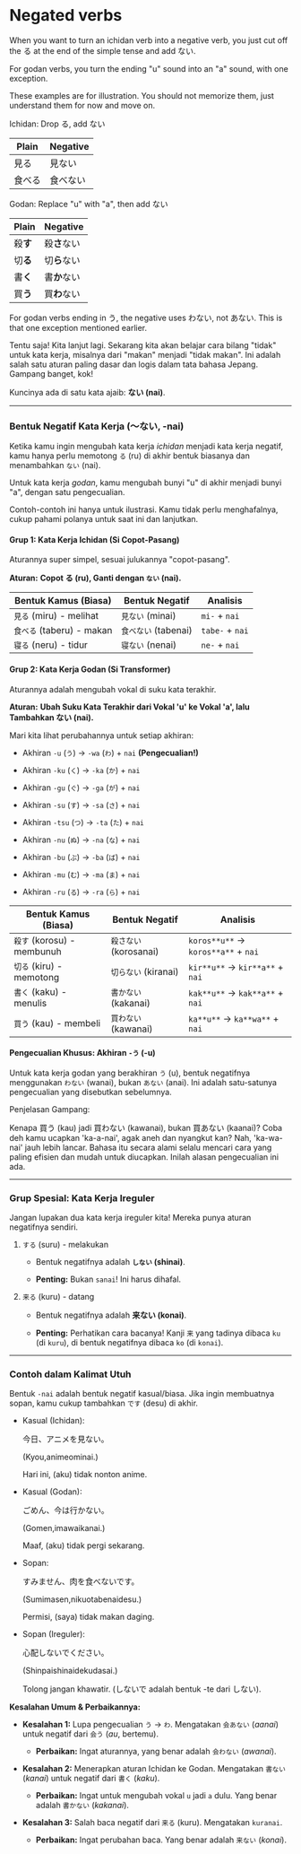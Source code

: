```table-of-contents
```

# Negated verbs

When you want to turn an ichidan verb into a negative verb, you just cut off the る at the end of the simple tense and add ない.

For godan verbs, you turn the ending "u" sound into an "a" sound, with one exception.

These examples are for illustration. You should not memorize them, just understand them for now and move on.

Ichidan: Drop る, add ない

| Plain | Negative |
|-------|----------|
|見る   | 見ない   | 
|食べる | 食べない |

Godan: Replace "u" with "a", then add ない

| Plain | Negative |
|-------|----------|
|殺**す** | 殺**さ**ない| 
|切**る** | 切**ら**ない| 
|書**く** | 書**か**ない| 
|買**う** | 買**わ**ない| 

For godan verbs ending in う, the negative uses わない, not あない. This is that one exception mentioned earlier.  

Tentu saja! Kita lanjut lagi. Sekarang kita akan belajar cara bilang "tidak" untuk kata kerja, misalnya dari "makan" menjadi "tidak makan". Ini adalah salah satu aturan paling dasar dan logis dalam tata bahasa Jepang. Gampang banget, kok!

Kuncinya ada di satu kata ajaib: **ない (nai)**.

---

### **Bentuk Negatif Kata Kerja (〜ない, -nai)**

Ketika kamu ingin mengubah kata kerja _ichidan_ menjadi kata kerja negatif, kamu hanya perlu memotong `る` (ru) di akhir bentuk biasanya dan menambahkan `ない` (nai).

Untuk kata kerja _godan_, kamu mengubah bunyi "u" di akhir menjadi bunyi "a", dengan satu pengecualian.

Contoh-contoh ini hanya untuk ilustrasi. Kamu tidak perlu menghafalnya, cukup pahami polanya untuk saat ini dan lanjutkan.

#### **Grup 1: Kata Kerja Ichidan (Si Copot-Pasang)**

Aturannya super simpel, sesuai julukannya "copot-pasang".

**Aturan:** **Copot る (ru), Ganti dengan `ない` (nai).**

|Bentuk Kamus (Biasa)|Bentuk Negatif|Analisis|
|---|---|---|
|`見る` (miru) - melihat|`見ない` (minai)|`mi-` + `nai`|
|`食べる` (taberu) - makan|`食べない` (tabenai)|`tabe-` + `nai`|
|`寝る` (neru) - tidur|`寝ない` (nenai)|`ne-` + `nai`|

#### **Grup 2: Kata Kerja Godan (Si Transformer)**

Aturannya adalah mengubah vokal di suku kata terakhir.

**Aturan:** **Ubah Suku Kata Terakhir dari Vokal 'u' ke Vokal 'a', lalu Tambahkan ない (nai).**

Mari kita lihat perubahannya untuk setiap akhiran:

- Akhiran `-u` (`う`) → `-wa` (`わ`) + `nai` **(Pengecualian!)**
    
- Akhiran `-ku` (`く`) → `-ka` (`か`) + `nai`
    
- Akhiran `-gu` (`ぐ`) → `-ga` (`が`) + `nai`
    
- Akhiran `-su` (`す`) → `-sa` (`さ`) + `nai`
    
- Akhiran `-tsu` (`つ`) → `-ta` (`た`) + `nai`
    
- Akhiran `-nu` (`ぬ`) → `-na` (`な`) + `nai`
    
- Akhiran `-bu` (`ぶ`) → `-ba` (`ば`) + `nai`
    
- Akhiran `-mu` (`む`) → `-ma` (`ま`) + `nai`
    
- Akhiran `-ru` (`る`) → `-ra` (`ら`) + `nai`
    

|Bentuk Kamus (Biasa)|Bentuk Negatif|Analisis|
|---|---|---|
|`殺す` (korosu) - membunuh|`殺さない` (korosanai)|`koros**u**` → `koros**a**` + `nai`|
|`切る` (kiru) - memotong|`切らない` (kiranai)|`kir**u**` → `kir**a**` + `nai`|
|`書く` (kaku) - menulis|`書かない` (kakanai)|`kak**u**` → `kak**a**` + `nai`|
|`買う` (kau) - membeli|`買わない` (kawanai)|`ka**u**` → `ka**wa**` + `nai`|

#### **Pengecualian Khusus: Akhiran `-う` (-u)**

Untuk kata kerja godan yang berakhiran `う` (u), bentuk negatifnya menggunakan `わない` (wanai), bukan `あない` (anai). Ini adalah satu-satunya pengecualian yang disebutkan sebelumnya.

Penjelasan Gampang:

Kenapa 買う (kau) jadi 買わない (kawanai), bukan 買あない (kaanai)? Coba deh kamu ucapkan 'ka-a-nai', agak aneh dan nyangkut kan? Nah, 'ka-wa-nai' jauh lebih lancar. Bahasa itu secara alami selalu mencari cara yang paling efisien dan mudah untuk diucapkan. Inilah alasan pengecualian ini ada.

---

### **Grup Spesial: Kata Kerja Ireguler**

Jangan lupakan dua kata kerja ireguler kita! Mereka punya aturan negatifnya sendiri.

1. `する` (suru) - melakukan
    
    - Bentuk negatifnya adalah **`しない` (shinai)**.
        
    - **Penting:** Bukan `sanai`! Ini harus dihafal.
        
2. `来る` (kuru) - datang
    
    - Bentuk negatifnya adalah **来ない (konai)**.
        
    - **Penting:** Perhatikan cara bacanya! Kanji `来` yang tadinya dibaca `ku` (di `kuru`), di bentuk negatifnya dibaca `ko` (di `konai`).
        

---

### **Contoh dalam Kalimat Utuh**

Bentuk `-nai` adalah bentuk negatif kasual/biasa. Jika ingin membuatnya sopan, kamu cukup tambahkan `です` (desu) di akhir.

- Kasual (Ichidan):
    
    今日、アニメを見ない。
    
    (Kyou,animeominai.)
    
    Hari ini, (aku) tidak nonton anime.
    
- Kasual (Godan):
    
    ごめん、今は行かない。
    
    (Gomen,imawaikanai.)
    
    Maaf, (aku) tidak pergi sekarang.
    
- Sopan:
    
    すみません、肉を食べないです。
    
    (Sumimasen,nikuotabenaidesu.)
    
    Permisi, (saya) tidak makan daging.
    
- Sopan (Ireguler):
    
    心配しないでください。
    
    (Shinpaishinaidekudasai.)
    
    Tolong jangan khawatir. (しないで adalah bentuk -te dari しない).
    

**Kesalahan Umum & Perbaikannya:**

- **Kesalahan 1:** Lupa pengecualian `う` -> `わ`. Mengatakan `会あない` (_aanai_) untuk negatif dari `会う` (_au_, bertemu).
    
    - **Perbaikan:** Ingat aturannya, yang benar adalah `会わない` (_awanai_).
        
- **Kesalahan 2:** Menerapkan aturan Ichidan ke Godan. Mengatakan `書ない` (_kanai_) untuk negatif dari `書く` (_kaku_).
    
    - **Perbaikan:** Ingat untuk mengubah vokal `u` jadi `a` dulu. Yang benar adalah `書かない` (_kakanai_).
        
- **Kesalahan 3:** Salah baca negatif dari `来る` (kuru). Mengatakan `kuranai`.
    
    - **Perbaikan:** Ingat perubahan baca. Yang benar adalah `来ない` (_konai_).